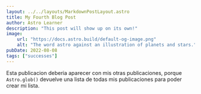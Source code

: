 ```yaml
---
layout: ../../layouts/MarkdownPostLayout.astro
title: My Fourth Blog Post
author: Astro Learner
description: "This post will show up on its own!"
image:
    url: "https://docs.astro.build/default-og-image.png"
    alt: "The word astro against an illustration of planets and stars."
pubDate: 2022-08-08
tags: ["successes"]
---
```

Esta publicacion deberia aparecer con mis otras publicaciones, porque `Astro.glob()` devuelve una lista de todas mis publicaciones para poder crear mi lista.